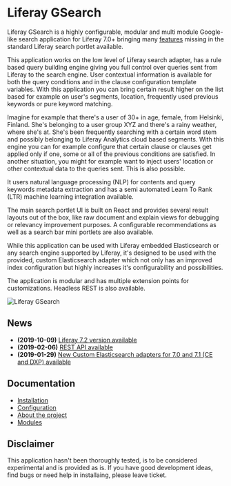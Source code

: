 
# Liferay GSearch

Liferay GSearch is a highly configurable, modular and multi module Google-like search application for Liferay 7.0+  bringing many [features](https://github.com/peerkar/liferay-gsearch/wiki/About) missing in the standard Liferay search portlet available.

This application works on the low level of Liferay search adapter, has a rule based query building engine giving you full control over queries sent from Liferay to the search engine. User contextual information is available for both the query conditions and in the clause configuration template variables. With this application you can bring certain result higher on the list based for example on user's segments, location, frequently used previous keywords or pure keyword matching.

Imagine for example that there's a user of 30+ in age, female, from Helsinki, Finland. She's belonging to a user group XYZ and there's a rainy weather, where she's at. She's been frequently searching with a certain word stem and possibly belonging to Liferay Analytics cloud based segments. With this engine you can for example configure that certain clause or clauses get applied only if one, some or all of the previous conditions are satisfied. In another situation, you might for example want to inject users' location or other contextual data to the queries sent. This is also possible.

It users natural language processing (NLP) for contents and query keywords metadata extraction and has a semi automated Learn To Rank (LTR) machine learning integration available.

The main search portlet UI is built on React and provides several result layouts out of the box, like raw document and explain views for debugging or relevancy improvement purposes. A configurable recommendations as well as a search bar mini portlets are also available.

While this application can be used with Liferay embedded Elasticsearch or any search engine supported by Liferay, it's designed to be used with the provided, custom Elasticsearch adapter which not only has an improved index configuration but highly increases it's configurability and possibilities.

The application is modular and has multiple extension points for customizations. Headless REST is also available.

![Liferay GSearch](https://github.com/peerkar/liferay-gsearch/raw/master/gsearch-doc/screenshots/gsearch.gif)

## News
* __(2019-10-09)__ [Liferay 7.2 version available](https://github.com/peerkar/liferay-gsearch/tree/master/binaries/7.2/2019-10-09)
* __(2019-02-06)__ [REST API available](https://github.com/peerkar/liferay-gsearch/tree/master/binaries/7.1/2019-06-19)
* __(2019-01-29)__ [New Custom Elasticsearch adapters for 7.0 and 7.1 (CE and DXP) available](https://github.com/peerkar/liferay-gsearch/wiki/Changelog)

## Documentation

* [Installation](https://github.com/peerkar/liferay-gsearch/Installation)
* [Configuration](https://github.com/peerkar/liferay-gsearch/Configuration)
* [About the project](https://github.com/peerkar/liferay-gsearch/wiki/About)
* [Modules](https://github.com/peerkar/liferay-gsearch/wiki/Project-Modules)

## Disclaimer

This application hasn't been thoroughly tested, is to be considered experimental and is provided as is. If you have good development ideas, find bugs or need help in installaing, please leave ticket.
